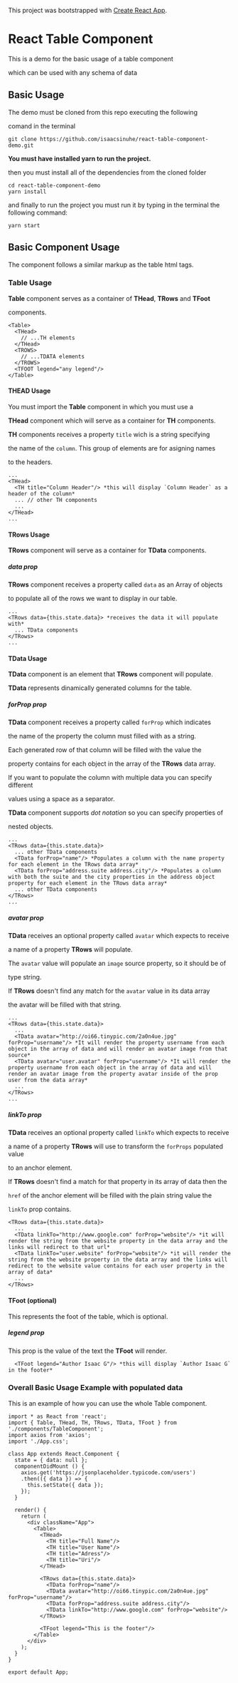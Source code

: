 This project was bootstrapped with [Create React App](https://github.com/facebookincubator/create-react-app).

# React Table Component
This is a demo for the basic usage of a table component

which can be used with any schema of data

## Basic Usage
The demo must be cloned from this repo executing the following 

comand in the terminal

```
git clone https://github.com/isaacsinuhe/react-table-component-demo.git
```

**You must have installed yarn to run the project.**

then you must install all of the dependencies from the cloned folder
 ```
 cd react-table-component-demo
 yarn install
 ```

and finally to run the project you must run it by typing in the terminal the following command:
```
yarn start
```

## Basic Component Usage
The component follows a similar markup as the table html tags.

### Table Usage
**Table** component serves as a container of **THead**, **TRows** and **TFoot**

components.

```
<Table>
  <THead>
    // ...TH elements
  </THead>
  <TROWS>
    // ...TDATA elements
  </TROWS>
  <TFOOT legend="any legend"/>
</Table>
```

#### THEAD Usage
You must import the **Table** component in which you must use a

**THead** component which will serve as a container for **TH** components.

**TH** components receives a property `title` wich is a string specifying

the name of the `column`. This group of elements are for asigning names 

to the headers.

```
...
<THead>
  <TH title="Column Header"/> *this will display `Column Header` as a header of the column*
  ... // other TH components
  ...
</THead>
...
```

#### TRows Usage
**TRows** component will serve as a container for **TData** components.

##### data prop
**TRows** component receives a property called `data` as an Array of objects 

to populate all of the rows we want to display in our table.

```
...
<TRows data={this.state.data}> *receives the data it will populate with*
  ... TData components
</TRows>
...
```

#### TData Usage
**TData** component is an element that **TRows** component will populate.

**TData** represents dinamically generated columns for the table.

##### forProp prop
**TData** component receives a property called `forProp` which indicates

the name of the property the column must filled with as a string.

Each generated row of that column will be filled with the value the

property contains for each object in the array of the **TRows** data array.

If you want to populate the column with multiple data you can specify different

values using a space as a separator.

**TData** component supports *dot notation* so you can specify properties of

nested objects.
```
...
<TRows data={this.state.data}>
  ... other TData components
  <TData forProp="name"/> *Populates a column with the name property for each element in the TRows data array*
  <TData forProp="address.suite address.city"/> *Populates a column with both the suite and the city properties in the address object property for each element in the TRows data array*
  ... other TData components
</TRows>
...
```


##### avatar prop
**TData** receives an optional property called `avatar` which expects to receive

a name of a property **TRows** will populate.

The `avatar` value will populate an `image` source property, so it should be of

type string.

If **TRows** doesn't find any match for the `avatar` value in its data array

the avatar will be filled with that string.

```
...
<TRows data={this.state.data}>
  ...
  <TData avatar="http://oi66.tinypic.com/2a0n4ue.jpg" forProp="username"/> *It will render the property username from each object in the array of data and will render an avatar image from that source*
  <TData avatar="user.avatar" forProp="username"/> *It will render the property username from each object in the array of data and will render an avatar image from the property avatar inside of the prop user from the data array*
  ...
</TRows>
...
```

##### linkTo prop
**TData** receives an optional property called `linkTo` which expects to receive

a name of a property **TRows** will use to transform the `forProps` populated value

to an anchor element.

If **TRows** doesn't find a match for that property in its array of data then the 

`href` of the anchor element will be filled with the plain string value the

`linkTo` prop contains.

```
<TRows data={this.state.data}>
  ...
  <TData linkTo="http://www.google.com" forProp="website"/> *it will render the string from the website property in the data array and the links will redirect to that url*
  <TData linkTo="user.website" forProp="website"/> *it will render the string from the website property in the data array and the links will redirect to the website value contains for each user property in the array of data*
  ...
</TRows>
```

#### TFoot **(optional)**
This represents the foot of the table, which is optional.

##### legend prop
This prop is the value of the text the **TFoot** will render.

```
  <TFoot legend="Author Isaac G"/> *this will display `Author Isaac G` in the footer*
```

### Overall Basic Usage Example with populated data
This is an example of how you can use the whole Table component.

```
import * as React from 'react';
import { Table, THead, TH, TRows, TData, TFoot } from './components/TableComponent';
import axios from 'axios';
import './App.css';

class App extends React.Component {
  state = { data: null };
  componentDidMount () {
    axios.get('https://jsonplaceholder.typicode.com/users')
    .then(({ data }) => {
      this.setState({ data });
    });
  }

  render() {
    return (
      <div className="App">
        <Table>
          <THead>
            <TH title="Full Name"/>
            <TH title="User Name"/>
            <TH title="Adress"/>
            <TH title="Uri"/>
          </THead>

          <TRows data={this.state.data}>
            <TData forProp="name"/>
            <TData avatar="http://oi66.tinypic.com/2a0n4ue.jpg" forProp="username"/>
            <TData forProp="address.suite address.city"/>
            <TData linkTo="http://www.google.com" forProp="website"/>
          </TRows>

          <TFoot legend="This is the footer"/>
        </Table>
      </div>
    );
  }
}

export default App;
```